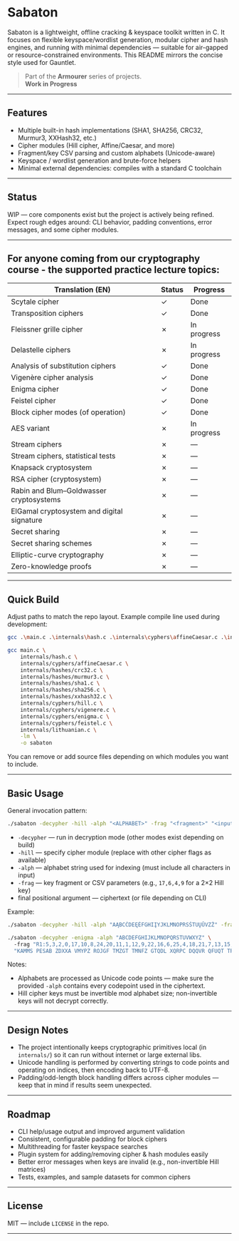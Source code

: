 # Sabaton

Sabaton is a lightweight, offline cracking & keyspace toolkit written in C. It focuses on flexible keyspace/wordlist generation, modular cipher and hash engines, and running with minimal dependencies — suitable for air-gapped or resource-constrained environments. This README mirrors the concise style used for Gauntlet.

> Part of the **Armourer** series of projects.  
> **Work in Progress**

---

## Features

* Multiple built-in hash implementations (SHA1, SHA256, CRC32, Murmur3, XXHash32, etc.)
* Cipher modules (Hill cipher, Affine/Caesar, and more)
* Fragment/key CSV parsing and custom alphabets (Unicode-aware)
* Keyspace / wordlist generation and brute-force helpers
* Minimal external dependencies: compiles with a standard C toolchain

---

## Status

WIP — core components exist but the project is actively being refined. Expect rough edges around: CLI behavior, padding conventions, error messages, and some cipher modules.

---

## For anyone coming from our cryptography course - the supported practice lecture topics:

| Translation (EN)                           | Status | Progress    |
| ------------------------------------------ | ------ | ----------- |
| Scytale cipher                             | ✓      | Done        |
| Transposition ciphers                      | ✓      | Done        |
| Fleissner grille cipher                    | ✗      | In progress |
| Delastelle ciphers                         | ✗      | In progress |
| Analysis of substitution ciphers           | ✓      | Done        |
| Vigenère cipher analysis                   | ✓      | Done        |
| Enigma cipher                              | ✓      | Done        |
| Feistel cipher                             | ✓      | Done        |
| Block cipher modes (of operation)          | ✓      | Done        |
| AES variant                                | ✗      | In progress |
| Stream ciphers                             | ✗      | —           |
| Stream ciphers, statistical tests          | ✗      | —           |
| Knapsack cryptosystem                      | ✗      | —           |
| RSA cipher (cryptosystem)                  | ✗      | —           |
| Rabin and Blum–Goldwasser cryptosystems    | ✗      | —           |
| ElGamal cryptosystem and digital signature | ✗      | —           |
| Secret sharing                             | ✗      | —           |
| Secret sharing schemes                     | ✗      | —           |
| Elliptic-curve cryptography                | ✗      | —           |
| Zero-knowledge proofs                      | ✗      | —           |


---

## Quick Build

Adjust paths to match the repo layout. Example compile line used during development:
```bash
gcc .\main.c .\internals\hash.c .\internals\cyphers\affineCaesar.c .\internals\cyphers\enigma.c .\internals\cyphers\feistel.c .\internals\cyphers\hill.c .\internals\cyphers\scytale.c .\internals\cyphers\transposition.c .\internals\cyphers\vigenere.c .\internals\cyphers\block.c .\internals\hashes\crc32.c .\internals\hashes\murmur3.c .\internals\hashes\sha1.c .\internals\hashes\sha256.c .\internals\hashes\xxhash32.c .\internals\lithuanian.c -lm
```
```bash
gcc main.c \
    internals/hash.c \
    internals/cyphers/affineCaesar.c \
    internals/hashes/crc32.c \
    internals/hashes/murmur3.c \
    internals/hashes/sha1.c \
    internals/hashes/sha256.c \
    internals/hashes/xxhash32.c \
    internals/cyphers/hill.c \
    internals/cyphers/vigenere.c \
    internals/cyphers/enigma.c \
    internals/cyphers/feistel.c \
    internals/lithuanian.c \
    -lm \
    -o sabaton
```

You can remove or add source files depending on which modules you want to include.

---

## Basic Usage

General invocation pattern:

```bash
./sabaton -decypher -hill -alph "<ALPHABET>" -frag "<fragment>" "<input>"
```

* `-decypher` — run in decryption mode (other modes exist depending on build)
* `-hill` — specify cipher module (replace with other cipher flags as available)
* `-alph` — alphabet string used for indexing (must include all characters in input)
* `-frag` — key fragment or CSV parameters (e.g., `17,6,4,9` for a 2×2 Hill key)
* final positional argument — ciphertext (or file depending on CLI)

Example:

```bash
./sabaton -decypher -hill -alph "AĄBCČDEĘĖFGHIĮYJKLMNOPRSŠTUŲŪVZŽ" -frag "17,6,4,9" "TBKKI HĄŪRH ..."
```

```bash
./sabaton -decypher -enigma -alph "ABCDEFGHIJKLMNOPQRSTUVWXYZ" \ 
  -frag "R1:5,3,2,0,17,10,8,24,20,11,1,12,9,22,16,6,25,4,18,21,7,13,15,23,19,14|R2:20,3,24,18,8,5,15,4,7,11,0,13,9,22,12,23,10,1,19,21,17,16,2,25,6,14|KEY:3,?" \
  "KAMMS PESAB ZDXXA VMYPZ ROJGF TMZGT TMNFZ GTQDL XQRPC DQQVR QFUQT TPOY"
  ```

Notes:

* Alphabets are processed as Unicode code points — make sure the provided `-alph` contains every codepoint used in the ciphertext.
* Hill cipher keys must be invertible mod alphabet size; non-invertible keys will not decrypt correctly.

---

## Design Notes

* The project intentionally keeps cryptographic primitives local (in `internals/`) so it can run without internet or large external libs.
* Unicode handling is performed by converting strings to code points and operating on indices, then encoding back to UTF-8.
* Padding/odd-length block handling differs across cipher modules — keep that in mind if results seem unexpected.

---

## Roadmap

* CLI help/usage output and improved argument validation
* Consistent, configurable padding for block ciphers
* Multithreading for faster keyspace searches
* Plugin system for adding/removing cipher & hash modules easily
* Better error messages when keys are invalid (e.g., non-invertible Hill matrices)
* Tests, examples, and sample datasets for common ciphers

---

## License

MIT — include `LICENSE` in the repo.

---
